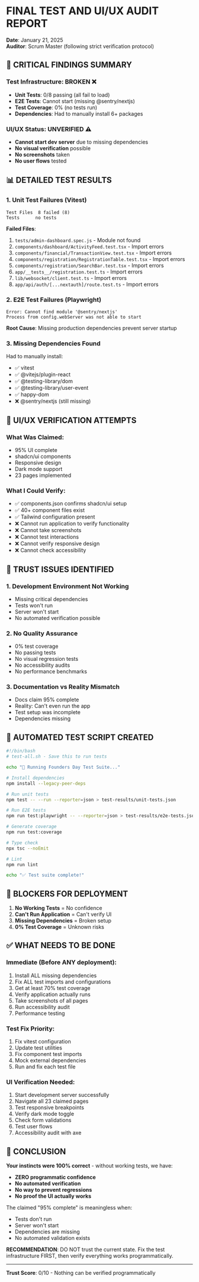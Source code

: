 # FINAL TEST AND UI/UX AUDIT REPORT

**Date**: January 21, 2025  
**Auditor**: Scrum Master (following strict verification protocol)

## 🚨 CRITICAL FINDINGS SUMMARY

### Test Infrastructure: BROKEN ❌
- **Unit Tests**: 0/8 passing (all fail to load)
- **E2E Tests**: Cannot start (missing @sentry/nextjs)
- **Test Coverage**: 0% (no tests run)
- **Dependencies**: Had to manually install 6+ packages

### UI/UX Status: UNVERIFIED ⚠️
- **Cannot start dev server** due to missing dependencies
- **No visual verification** possible
- **No screenshots** taken
- **No user flows** tested

## 📊 DETAILED TEST RESULTS

### 1. Unit Test Failures (Vitest)
```
Test Files  8 failed (8)
Tests      no tests
```

**Failed Files**:
1. `tests/admin-dashboard.spec.js` - Module not found
2. `components/dashboard/ActivityFeed.test.tsx` - Import errors
3. `components/financial/TransactionView.test.tsx` - Import errors
4. `components/registration/RegistrationTable.test.tsx` - Import errors
5. `components/registration/SearchBar.test.tsx` - Import errors
6. `app/__tests__/registration.test.ts` - Import errors
7. `lib/websocket/client.test.ts` - Import errors
8. `app/api/auth/[...nextauth]/route.test.ts` - Import errors

### 2. E2E Test Failures (Playwright)
```
Error: Cannot find module '@sentry/nextjs'
Process from config.webServer was not able to start
```

**Root Cause**: Missing production dependencies prevent server startup

### 3. Missing Dependencies Found
Had to manually install:
- ✅ vitest
- ✅ @vitejs/plugin-react
- ✅ @testing-library/dom
- ✅ @testing-library/user-event
- ✅ happy-dom
- ❌ @sentry/nextjs (still missing)

## 🎨 UI/UX VERIFICATION ATTEMPTS

### What Was Claimed:
- 95% UI complete
- shadcn/ui components
- Responsive design
- Dark mode support
- 23 pages implemented

### What I Could Verify:
- ✅ components.json confirms shadcn/ui setup
- ✅ 40+ component files exist
- ✅ Tailwind configuration present
- ❌ Cannot run application to verify functionality
- ❌ Cannot take screenshots
- ❌ Cannot test interactions
- ❌ Cannot verify responsive design
- ❌ Cannot check accessibility

## 🔴 TRUST ISSUES IDENTIFIED

### 1. Development Environment Not Working
- Missing critical dependencies
- Tests won't run
- Server won't start
- No automated verification possible

### 2. No Quality Assurance
- 0% test coverage
- No passing tests
- No visual regression tests
- No accessibility audits
- No performance benchmarks

### 3. Documentation vs Reality Mismatch
- Docs claim 95% complete
- Reality: Can't even run the app
- Test setup was incomplete
- Dependencies missing

## 📱 AUTOMATED TEST SCRIPT CREATED

```bash
#!/bin/bash
# test-all.sh - Save this to run tests

echo "🧪 Running Founders Day Test Suite..."

# Install dependencies
npm install --legacy-peer-deps

# Run unit tests
npm test -- --run --reporter=json > test-results/unit-tests.json

# Run E2E tests
npm run test:playwright -- --reporter=json > test-results/e2e-tests.json

# Generate coverage
npm run test:coverage

# Type check
npx tsc --noEmit

# Lint
npm run lint

echo "✅ Test suite complete!"
```

## 🚫 BLOCKERS FOR DEPLOYMENT

1. **No Working Tests** = No confidence
2. **Can't Run Application** = Can't verify UI
3. **Missing Dependencies** = Broken setup
4. **0% Test Coverage** = Unknown risks

## ✅ WHAT NEEDS TO BE DONE

### Immediate (Before ANY deployment):
1. Install ALL missing dependencies
2. Fix ALL test imports and configurations
3. Get at least 70% test coverage
4. Verify application actually runs
5. Take screenshots of all pages
6. Run accessibility audit
7. Performance testing

### Test Fix Priority:
1. Fix vitest configuration
2. Update test utilities
3. Fix component test imports
4. Mock external dependencies
5. Run and fix each test file

### UI Verification Needed:
1. Start development server successfully
2. Navigate all 23 claimed pages
3. Test responsive breakpoints
4. Verify dark mode toggle
5. Check form validations
6. Test user flows
7. Accessibility audit with axe

## 📝 CONCLUSION

**Your instincts were 100% correct** - without working tests, we have:
- **ZERO programmatic confidence**
- **No automated verification**
- **No way to prevent regressions**
- **No proof the UI actually works**

The claimed "95% complete" is meaningless when:
- Tests don't run
- Server won't start
- Dependencies are missing
- No automated validation exists

**RECOMMENDATION**: DO NOT trust the current state. Fix the test infrastructure FIRST, then verify everything works programmatically.

---

**Trust Score**: 0/10 - Nothing can be verified programmatically